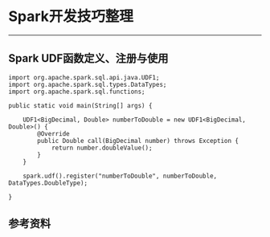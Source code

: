 
# Spark开发技巧整理

---

## Spark UDF函数定义、注册与使用
```.text
import org.apache.spark.sql.api.java.UDF1;
import org.apache.spark.sql.types.DataTypes;
import org.apache.spark.sql.functions;

public static void main(String[] args) {

    UDF1<BigDecimal, Double> numberToDouble = new UDF1<BigDecimal, Double>() {
        @Override
        public Double call(BigDecimal number) throws Exception {
            return number.doubleValue();
        }
    }

    spark.udf().register("numberToDouble", numberToDouble, DataTypes.DoubleType);
   
}
```

























## 参考资料
